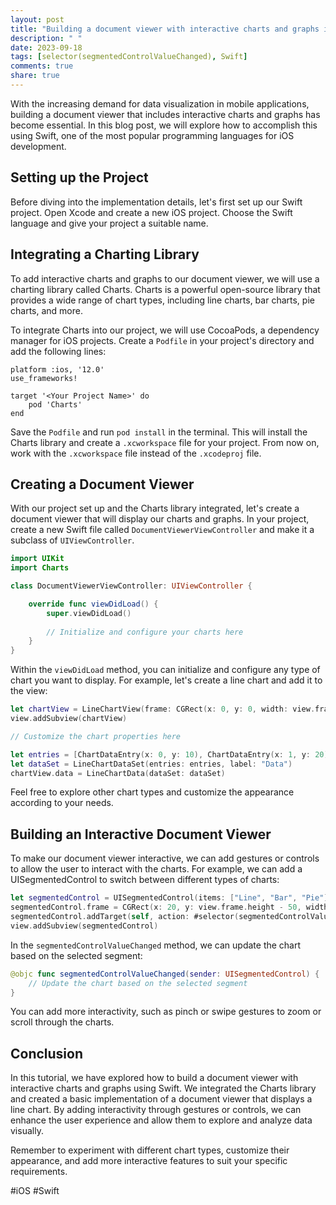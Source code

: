 ```yaml
---
layout: post
title: "Building a document viewer with interactive charts and graphs in Swift"
description: " "
date: 2023-09-18
tags: [selector(segmentedControlValueChanged), Swift]
comments: true
share: true
---
```


With the increasing demand for data visualization in mobile applications, building a document viewer that includes interactive charts and graphs has become essential. In this blog post, we will explore how to accomplish this using Swift, one of the most popular programming languages for iOS development.

## Setting up the Project
Before diving into the implementation details, let's first set up our Swift project. Open Xcode and create a new iOS project. Choose the Swift language and give your project a suitable name.

## Integrating a Charting Library
To add interactive charts and graphs to our document viewer, we will use a charting library called Charts. Charts is a powerful open-source library that provides a wide range of chart types, including line charts, bar charts, pie charts, and more.

To integrate Charts into our project, we will use CocoaPods, a dependency manager for iOS projects. Create a `Podfile` in your project's directory and add the following lines:

```
platform :ios, '12.0'
use_frameworks!

target '<Your Project Name>' do
    pod 'Charts'
end
```

Save the `Podfile` and run `pod install` in the terminal. This will install the Charts library and create a `.xcworkspace` file for your project. From now on, work with the `.xcworkspace` file instead of the `.xcodeproj` file.

## Creating a Document Viewer
With our project set up and the Charts library integrated, let's create a document viewer that will display our charts and graphs. In your project, create a new Swift file called `DocumentViewerViewController` and make it a subclass of `UIViewController`.

```swift
import UIKit
import Charts

class DocumentViewerViewController: UIViewController {

    override func viewDidLoad() {
        super.viewDidLoad()
        
        // Initialize and configure your charts here
    }
}
```

Within the `viewDidLoad` method, you can initialize and configure any type of chart you want to display. For example, let's create a line chart and add it to the view:

```swift
let chartView = LineChartView(frame: CGRect(x: 0, y: 0, width: view.frame.width, height: view.frame.height))
view.addSubview(chartView)

// Customize the chart properties here

let entries = [ChartDataEntry(x: 0, y: 10), ChartDataEntry(x: 1, y: 20), ChartDataEntry(x: 2, y: 15)]
let dataSet = LineChartDataSet(entries: entries, label: "Data")
chartView.data = LineChartData(dataSet: dataSet)
```

Feel free to explore other chart types and customize the appearance according to your needs.

## Building an Interactive Document Viewer
To make our document viewer interactive, we can add gestures or controls to allow the user to interact with the charts. For example, we can add a UISegmentedControl to switch between different types of charts:

```swift
let segmentedControl = UISegmentedControl(items: ["Line", "Bar", "Pie"])
segmentedControl.frame = CGRect(x: 20, y: view.frame.height - 50, width: view.frame.width - 40, height: 30)
segmentedControl.addTarget(self, action: #selector(segmentedControlValueChanged), for: .valueChanged)
view.addSubview(segmentedControl)
```

In the `segmentedControlValueChanged` method, we can update the chart based on the selected segment:

```swift
@objc func segmentedControlValueChanged(sender: UISegmentedControl) {
    // Update the chart based on the selected segment
}
```

You can add more interactivity, such as pinch or swipe gestures to zoom or scroll through the charts.

## Conclusion
In this tutorial, we have explored how to build a document viewer with interactive charts and graphs using Swift. We integrated the Charts library and created a basic implementation of a document viewer that displays a line chart. By adding interactivity through gestures or controls, we can enhance the user experience and allow them to explore and analyze data visually.

Remember to experiment with different chart types, customize their appearance, and add more interactive features to suit your specific requirements.

#iOS #Swift